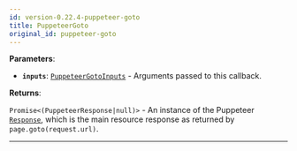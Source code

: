 ```yaml
---
id: version-0.22.4-puppeteer-goto
title: PuppeteerGoto
original_id: puppeteer-goto
---
```


<a name="puppeteergoto"></a>

**Parameters**:

-   **`inputs`**: [`PuppeteerGotoInputs`](../typedefs/puppeteer-goto-inputs) - Arguments passed to this callback.

**Returns**:

`Promise<(PuppeteerResponse|null)>` - An instance of the Puppeteer [`Response`](https://pptr.dev/#?product=Puppeteer&show=api-class-response), which
is the main resource response as returned by `page.goto(request.url)`.

---
